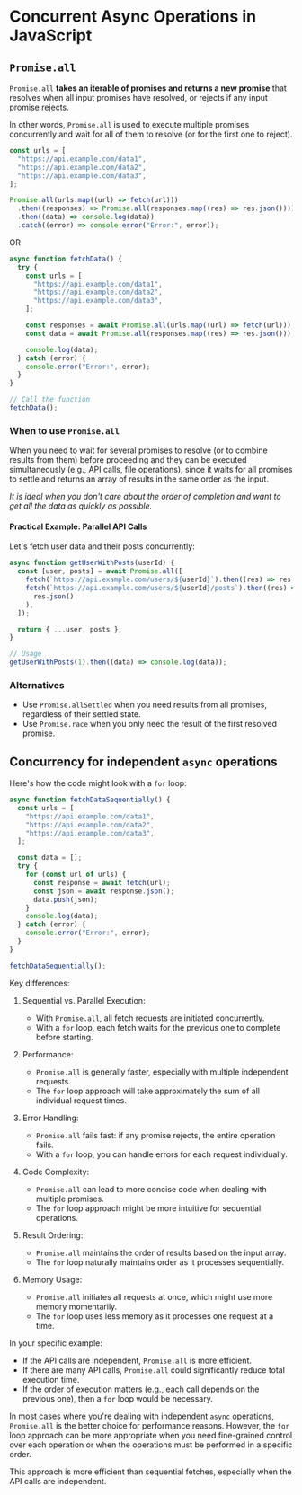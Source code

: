 # Concurrent Async Operations in JavaScript

## `Promise.all`

`Promise.all` **takes an iterable of promises and returns a new promise** that resolves when all input promises have resolved, or rejects if any input promise rejects.

In other words, `Promise.all` is used to execute multiple promises concurrently and wait for all of them to resolve (or for the first one to reject).

```javascript
const urls = [
  "https://api.example.com/data1",
  "https://api.example.com/data2",
  "https://api.example.com/data3",
];

Promise.all(urls.map((url) => fetch(url)))
  .then((responses) => Promise.all(responses.map((res) => res.json())))
  .then((data) => console.log(data))
  .catch((error) => console.error("Error:", error));
```

OR

```javascript
async function fetchData() {
  try {
    const urls = [
      "https://api.example.com/data1",
      "https://api.example.com/data2",
      "https://api.example.com/data3",
    ];

    const responses = await Promise.all(urls.map((url) => fetch(url)));
    const data = await Promise.all(responses.map((res) => res.json()));

    console.log(data);
  } catch (error) {
    console.error("Error:", error);
  }
}

// Call the function
fetchData();
```

### When to use `Promise.all`

When you need to wait for several promises to resolve (or to combine results from them) before proceeding and they can be executed simultaneously (e.g., API calls, file operations), since it waits for all promises to settle and returns an array of results in the same order as the input.

_It is ideal when you don't care about the order of completion and want to get all the data as quickly as possible._

#### Practical Example: Parallel API Calls

Let's fetch user data and their posts concurrently:

```javascript
async function getUserWithPosts(userId) {
  const [user, posts] = await Promise.all([
    fetch(`https://api.example.com/users/${userId}`).then((res) => res.json()),
    fetch(`https://api.example.com/users/${userId}/posts`).then((res) =>
      res.json()
    ),
  ]);

  return { ...user, posts };
}

// Usage
getUserWithPosts(1).then((data) => console.log(data));
```

### Alternatives

- Use `Promise.allSettled` when you need results from all promises, regardless of their settled state.
- Use `Promise.race` when you only need the result of the first resolved promise.

## Concurrency for independent `async` operations

Here's how the code might look with a `for` loop:

```javascript
async function fetchDataSequentially() {
  const urls = [
    "https://api.example.com/data1",
    "https://api.example.com/data2",
    "https://api.example.com/data3",
  ];

  const data = [];
  try {
    for (const url of urls) {
      const response = await fetch(url);
      const json = await response.json();
      data.push(json);
    }
    console.log(data);
  } catch (error) {
    console.error("Error:", error);
  }
}

fetchDataSequentially();
```

Key differences:

1. Sequential vs. Parallel Execution:

   - With `Promise.all`, all fetch requests are initiated concurrently.
   - With a `for` loop, each fetch waits for the previous one to complete before starting.

2. Performance:

   - `Promise.all` is generally faster, especially with multiple independent requests.
   - The `for` loop approach will take approximately the sum of all individual request times.

3. Error Handling:

   - `Promise.all` fails fast: if any promise rejects, the entire operation fails.
   - With a `for` loop, you can handle errors for each request individually.

4. Code Complexity:

   - `Promise.all` can lead to more concise code when dealing with multiple promises.
   - The `for` loop approach might be more intuitive for sequential operations.

5. Result Ordering:

   - `Promise.all` maintains the order of results based on the input array.
   - The `for` loop naturally maintains order as it processes sequentially.

6. Memory Usage:
   - `Promise.all` initiates all requests at once, which might use more memory momentarily.
   - The `for` loop uses less memory as it processes one request at a time.

In your specific example:

- If the API calls are independent, `Promise.all` is more efficient.
- If there are many API calls, `Promise.all` could significantly reduce total execution time.
- If the order of execution matters (e.g., each call depends on the previous one), then a `for` loop would be necessary.

In most cases where you're dealing with independent `async` operations, `Promise.all` is the better choice for performance reasons. However, the `for` loop approach can be more appropriate when you need fine-grained control over each operation or when the operations must be performed in a specific order.

This approach is more efficient than sequential fetches, especially when the API calls are independent.
